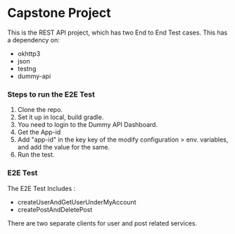 # Capstone Project 
This is the REST API project, which has two End to End Test cases. 
This has a dependency on: 
* okhttp3
* json
* testng
* dummy-api

### Steps to run the E2E Test
1. Clone the repo.
2. Set it up in local, build gradle.
3. You need to login to the Dummy API Dashboard.
4. Get the App-id
5. Add "app-id" in the key key of the modify configuration > env. variables, and add the value for the same.
6. Run the test.

### E2E Test
The E2E Test Includes :
* createUserAndGetUserUnderMyAccount 
* createPostAndDeletePost

There are two separate clients for user and post related services.

